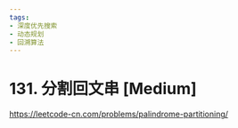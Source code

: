 ```yaml
---
tags:
- 深度优先搜索
- 动态规划
- 回溯算法
---
```


# 131. 分割回文串 [Medium]

<https://leetcode-cn.com/problems/palindrome-partitioning/>
